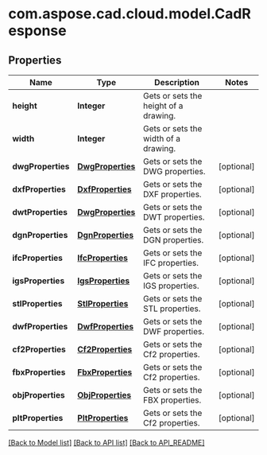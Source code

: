 
# com.aspose.cad.cloud.model.CadResponse

## Properties
Name | Type | Description | Notes
------------ | ------------- | ------------- | -------------
**height** | **Integer** | Gets or sets the height of a drawing. | 
**width** | **Integer** | Gets or sets the width of a drawing. | 
**dwgProperties** | [**DwgProperties**](DwgProperties.md) | Gets or sets the DWG properties. |  [optional]
**dxfProperties** | [**DxfProperties**](DxfProperties.md) | Gets or sets the DXF properties. |  [optional]
**dwtProperties** | [**DwgProperties**](DwgProperties.md) | Gets or sets the DWT properties. |  [optional]
**dgnProperties** | [**DgnProperties**](DgnProperties.md) | Gets or sets the DGN properties. |  [optional]
**ifcProperties** | [**IfcProperties**](IfcProperties.md) | Gets or sets the IFC properties. |  [optional]
**igsProperties** | [**IgsProperties**](IgsProperties.md) | Gets or sets the IGS properties. |  [optional]
**stlProperties** | [**StlProperties**](StlProperties.md) | Gets or sets the STL properties. |  [optional]
**dwfProperties** | [**DwfProperties**](DwfProperties.md) | Gets or sets the DWF properties. |  [optional]
**cf2Properties** | [**Cf2Properties**](Cf2Properties.md) | Gets or sets the Cf2 properties. |  [optional]
**fbxProperties** | [**FbxProperties**](FbxProperties.md) | Gets or sets the Cf2 properties. |  [optional]
**objProperties** | [**ObjProperties**](ObjProperties.md) | Gets or sets the FBX properties. |  [optional]
**pltProperties** | [**PltProperties**](PltProperties.md) | Gets or sets the Cf2 properties. |  [optional]


[[Back to Model list]](API_README.md#documentation-for-models) [[Back to API list]](API_README.md#documentation-for-api-endpoints) [[Back to API_README]](API_README.md)

